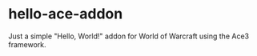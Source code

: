 # hello-ace-addon

Just a simple "Hello, World!" addon for World of Warcraft using the Ace3 framework.

